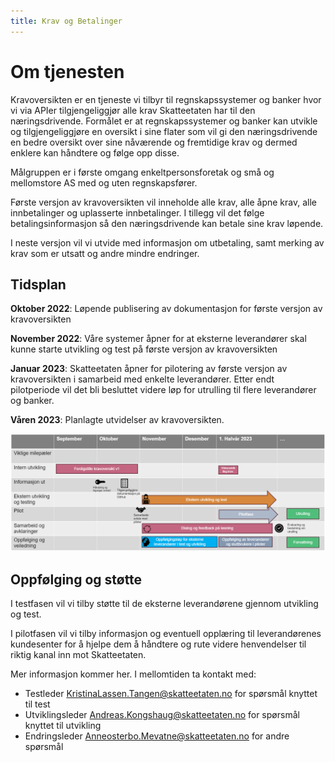 ```yaml
---
title: Krav og Betalinger
---
```


# Om tjenesten

Kravoversikten er en tjeneste vi tilbyr til regnskapssystemer og banker hvor vi via APIer tilgjengeliggjør alle krav Skatteetaten har til den næringsdrivende. Formålet er at regnskapssystemer og banker kan utvikle og tilgjengeliggjøre en oversikt i sine flater som vil gi den næringsdrivende en bedre oversikt over sine nåværende og fremtidige krav og dermed enklere kan håndtere og følge opp disse.

Målgruppen er i første omgang enkeltpersonsforetak og små og mellomstore AS med og uten regnskapsfører.

Første versjon av kravoversikten vil inneholde alle krav, alle åpne krav, alle innbetalinger og uplasserte innbetalinger. I tillegg vil det følge betalingsinformasjon så den næringsdrivende kan betale sine krav løpende.

I neste versjon vil vi utvide med informasjon om utbetaling, samt merking av krav som er utsatt og andre mindre endringer.

## Tidsplan

**Oktober 2022**: Løpende publisering av dokumentasjon for første versjon av kravoversikten

**November 2022**: Våre systemer åpner for at eksterne leverandører skal kunne starte utvikling og test på første versjon av kravoversikten

**Januar 2023**: Skatteetaten åpner for pilotering av første versjon av kravoversikten i samarbeid med enkelte leverandører. Etter endt pilotperiode vil det bli besluttet videre løp for utrulling til flere leverandører og banker.

**Våren 2023**: Planlagte utvidelser av kravoversikten.

![tidsplan krav](images/tidsplanKrav.png)

## Oppfølging og støtte

I testfasen vil vi tilby støtte til de eksterne leverandørene gjennom utvikling og test.

I pilotfasen vil vi tilby informasjon og eventuell opplæring til leverandørenes kundesenter for å hjelpe dem å håndtere og rute videre henvendelser til riktig kanal inn mot Skatteetaten.

Mer informasjon kommer her. I mellomtiden ta kontakt med:

- Testleder [KristinaLassen.Tangen@skatteetaten.no](mailto:KristinaLassen.Tangen@skatteetaten.no) for spørsmål knyttet til test
- Utviklingsleder [Andreas.Kongshaug@skatteetaten.no](mailto:Andreas.Kongshaug@skatteetaten.no) for spørsmål knyttet til utvikling
- Endringsleder [Anneosterbo.Mevatne@skatteetaten.no](mailto:Andreas.Kongshaug@skatteetaten.no) for andre spørsmål
